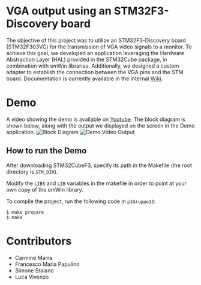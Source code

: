 # VGA output using an STM32F3-Discovery board
The objective of this project was to utilize an STM32F3-Discovery board (STM32F303VC) for the transmission of VGA video signals to a monitor. To achieve this goal, we developed an application leveraging the Hardware Abstraction Layer (HAL) provided in the STM32Cube package, in combination with emWin libraries. Additionally, we designed a custom adapter to establish the connection between the VGA pins and the STM board.
Documentation is currently available in the internal [Wiki](http://www.naplespu.com/es/index.php?title=Sviluppo_di_un%27applicazione_basata_su_middleware_STM32Cube:_graphics,_display_(VGA/HDMI)).

# Demo
A video showing the demo is available on [Youtube](https://www.youtube.com/watch?v=aGSfR4g1vQc).
The block diagram is shown below, along with the output we displayed on the screen in the Demo application.
![Block Diagram](https://i.imgur.com/hPxTZJF.jpeg)
![Demo Video Output](https://i.imgur.com/semI2Es.png)

## How to run the Demo
After downloading STM32CubeF3, specify its path in the Makefile (the root directory is `STM_DIR`).

Modify the `LIBS` and `LIB` variables in the makefile in order to point at your own copy of the emWin library.

To compile the project, run the following code in `p1Gruppo13`:
```
$ make prepare
$ make
```
# Contributors
- Carmine Marra 
- Francesco Maria Papulino
- Simone Staiano 
- Luca Vivenzo
